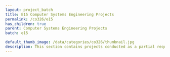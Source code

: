 ```yaml
---
layout: project_batch
title: E15 Computer Systems Engineering Projects
permalink: /co326/e15
has_children: true
parent: Computer Systems Engineering Projects
batch: e15

default_thumb_image: /data/categories/co326/thumbnail.jpg
description: This section contains projects conducted as a partial requirement to complete the course CO326. The timeline for the project is semester 6 (second semester of the third year) of the undergraduate. The main objective of this is to give students a hand on experience of Industrial Communication Networks.
---
```

